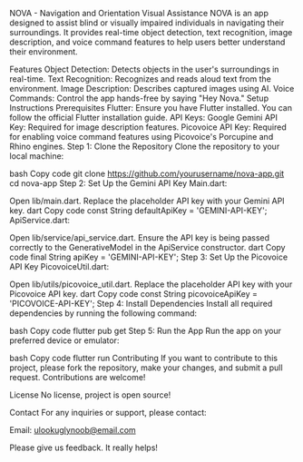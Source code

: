 NOVA - Navigation and Orientation Visual Assistance
NOVA is an app designed to assist blind or visually impaired individuals in navigating their surroundings. It provides real-time object detection, text recognition, image description, and voice command features to help users better understand their environment.

Features
Object Detection: Detects objects in the user's surroundings in real-time.
Text Recognition: Recognizes and reads aloud text from the environment.
Image Description: Describes captured images using AI.
Voice Commands: Control the app hands-free by saying "Hey Nova."
Setup Instructions
Prerequisites
Flutter: Ensure you have Flutter installed. You can follow the official Flutter installation guide.
API Keys:
Google Gemini API Key: Required for image description features.
Picovoice API Key: Required for enabling voice command features using Picovoice's Porcupine and Rhino engines.
Step 1: Clone the Repository
Clone the repository to your local machine:

bash
Copy code
git clone https://github.com/yourusername/nova-app.git
cd nova-app
Step 2: Set Up the Gemini API Key
Main.dart:

Open lib/main.dart.
Replace the placeholder API key with your Gemini API key.
dart
Copy code
const String defaultApiKey = 'GEMINI-API-KEY';
ApiService.dart:

Open lib/service/api_service.dart.
Ensure the API key is being passed correctly to the GenerativeModel in the ApiService constructor.
dart
Copy code
final String apiKey = 'GEMINI-API-KEY';
Step 3: Set Up the Picovoice API Key
PicovoiceUtil.dart:

Open lib/utils/picovoice_util.dart.
Replace the placeholder API key with your Picovoice API key.
dart
Copy code
const String picovoiceApiKey = 'PICOVOICE-API-KEY';
Step 4: Install Dependencies
Install all required dependencies by running the following command:

bash
Copy code
flutter pub get
Step 5: Run the App
Run the app on your preferred device or emulator:

bash
Copy code
flutter run
Contributing
If you want to contribute to this project, please fork the repository, make your changes, and submit a pull request. Contributions are welcome!

License
No license, project is open source!

Contact
For any inquiries or support, please contact:

Email: ulookuglynoob@email.com

Please give us feedback. It really helps!
